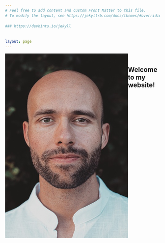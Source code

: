 ```yaml
---
# Feel free to add content and custom Front Matter to this file.
# To modify the layout, see https://jekyllrb.com/docs/themes/#overriding-theme-defaults

### https://devhints.io/jekyll


layout: page
---
```

<img align="left" width="400" height="600" src="portrait.jpg">  

## &emsp; Welcome to my website!
